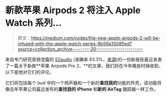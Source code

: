 # 新款苹果 Airpods 2 将注入 Apple Watch 系列…

> 原文：<https://medium.com/codex/the-new-apple-airpods-2-will-be-infused-with-the-apple-watch-series-8b59a35085ed?source=collection_archive---------20----------------------->

来自专门研究音频泄露的 [52audio](https://appletrack.com/52audio/) (准确率 83.3%，[来源](https://www.52audio.com/archives/123351.html))的一份新报告最近发表了一篇关于新款**苹果 Airpods Pro 2、**的文章，我们将在今年晚些时候收到，以下是他对它们的评论。

它们将包括每个 bud 中的一个扬声器和一个新的**查找我的**功能的外壳，该功能将像去年苹果公司最近发布的**查找我的 iPhone** 和**新的 AirTag** 跟踪器一样工作。